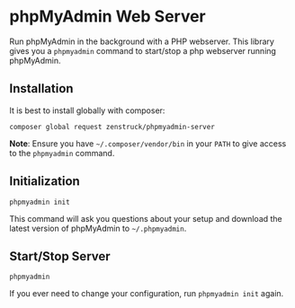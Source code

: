 # phpMyAdmin Web Server

Run phpMyAdmin in the background with a PHP webserver. This library gives you a `phpmyadmin` command
to start/stop a php webserver running phpMyAdmin.

## Installation

It is best to install globally with composer:

```
composer global request zenstruck/phpmyadmin-server
```

**Note**: Ensure you have `~/.composer/vendor/bin` in your `PATH` to give access to the `phpmyadmin`
command.

## Initialization

```
phpmyadmin init
```

This command will ask you questions about your setup and download the latest version of phpMyAdmin
to `~/.phpmyadmin`.

## Start/Stop Server

```
phpmyadmin
```

If you ever need to change your configuration, run `phpmyadmin init` again.
